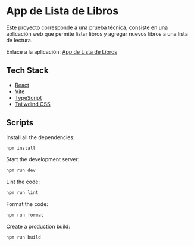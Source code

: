 # App de Lista de Libros

Este proyecto corresponde a una prueba técnica, consiste en una aplicación web que permite listar libros y agregar nuevos libros a una lista de lectura.

Enlace a la aplicación: [App de Lista de Libros]()

## Tech Stack

- [React](https://reactjs.org/)
- [Vite](https://vitejs.dev/)
- [TypeScript](https://www.typescriptlang.org/)
- [Tailwdind CSS](https://tailwindcss.com/)

## Scripts

Install all the dependencies:

```bash
npm install
```

Start the development server:

```bash
npm run dev
```

Lint the code:

```bash
npm run lint
```

Format the code:

```bash
npm run format
```

Create a production build:

```bash
npm run build
```
